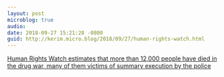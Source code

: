 ```yaml
---
layout: post
microblog: true
audio: 
date: 2018-09-27 15:21:28 -0800
guid: http://kerim.micro.blog/2018/09/27/human-rights-watch.html
---
```

[Human Rights Watch estimates that more than 12,000 people have died in the drug war, many of them victims of summary execution by the police](https://www.nytimes.com/2018/09/27/world/asia/rodrigo-duterte-philippines-drug-war.html)
